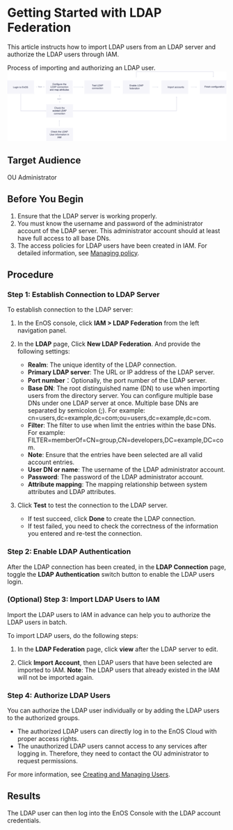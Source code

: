 # Getting Started with LDAP Federation

This article instructs how to import LDAP users from an LDAP server and authorize the LDAP users through IAM.

Process of importing and authorizing an LDAP user.
![Image](../media/flow1.png)


## Target Audience
   OU Administrator


## Before You Begin

   1. Ensure that the LDAP server is working properly.
   2. You must know the username and password of the administrator account of the LDAP server. This administrator account should at least have full access to all base DNs.
   3. The access policies for LDAP users have been created in IAM. For detailed information, see [Managing policy](../managing_policies).

## Procedure

### Step 1: Establish Connection to LDAP Server

   To establish connection to the LDAP server:

   1. In the EnOS console, click **IAM > LDAP Federation** from the left navigation panel.
   2. In the **LDAP** page, Click **New LDAP Federation**. And provide the following settings:
      - **Realm**: The unique identity of the LDAP connection.
      - **Primary LDAP server**: The URL or IP address of the LDAP server.
      - **Port number**：Optionally, the port number of the LDAP server.
      - **Base DN**: The root distinguished name (DN) to use when importing users from the directory server. You can configure multiple base DNs under one LDAP server at once. Multiple base DNs are separated by semicolon (;). For example: cn=users,dc=example,dc=com;ou=users,dc=example,dc=com.
      - **Filter**: The filter to use when limit the entries within the base DNs. For example: FILTER=memberOf=CN=group,CN=developers,DC=example,DC=com.
      -
          **Note**: Ensure that the entries have been selected are all valid account entries.
      - **User DN or name**: The username of the LDAP administrator account.
      - **Password**: The password of the LDAP administrator account.
      - **Attribute mapping**: The mapping relationship between system attributes and LDAP attributes.

   3. Click **Test** to test the connection to the LDAP server.
       - If test succeed, click **Done** to create the LDAP connection.
       - If test failed, you need to check the correctness of the information you entered and re-test the connection.


### Step 2: Enable LDAP Authentication

After the LDAP connection has been created, in the **LDAP Connection** page, toggle the **LDAP Authentication** switch button to enable the LDAP users login.


### (Optional) Step 3: Import LDAP Users to IAM

Import the LDAP users to IAM in advance can help you to authorize the LDAP users in batch.

To import LDAP users, do the following steps:
1. In the **LDAP Federation** page, click **view** after the LDAP server to edit.

2. Click **Import Account**, then LDAP users that have been selected are imported to IAM.
   **Note**: The LDAP users that already existed in the IAM will not be imported again.


### Step 4: Authorize LDAP Users

You can authorize the LDAP user individually or by adding the LDAP users to the authorized groups.

- The authorized LDAP users can directly log in to the EnOS Cloud with proper access rights.
- The unauthorized LDAP users cannot access to any services after logging in. Therefore, they need to contact the OU administrator to request permissions.

For more information, see [Creating and Managing Users](../managing_users).


## Results
The LDAP user can then log into the EnOS Console with the LDAP account credentials.
